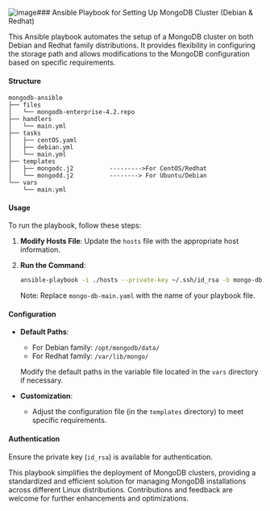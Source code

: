 ![image](https://github.com/bibek469/mongodb/assets/47882764/371e642c-3a10-4780-98e3-7c52d348dc3e)### Ansible Playbook for Setting Up MongoDB Cluster (Debian & Redhat)

This Ansible playbook automates the setup of a MongoDB cluster on both Debian and Redhat family distributions. It provides flexibility in configuring the storage path and allows modifications to the MongoDB configuration based on specific requirements.

#### Structure

```plaintext
mongodb-ansible
├── files
│   └── mongodb-enterprise-4.2.repo
├── handlers
│   └── main.yml
├── tasks
│   ├── centOS.yaml
│   ├── debian.yml
│   └── main.yml
├── templates
│   ├── mongodc.j2          --------->For CentOS/Redhat
│   └── mongodd.j2          --------> For Ubuntu/Debian
└── vars
    └── main.yml
```

#### Usage

To run the playbook, follow these steps:

1. **Modify Hosts File**: Update the `hosts` file with the appropriate host information.

2. **Run the Command**:

   ```bash
   ansible-playbook -i ./hosts --private-key ~/.ssh/id_rsa -b mongo-db-main.yaml
   ```

   Note: Replace `mongo-db-main.yaml` with the name of your playbook file.

#### Configuration

- **Default Paths**:
  - For Debian family: `/opt/mongodb/data/`
  - For Redhat family: `/var/lib/mongo/`
  
  Modify the default paths in the variable file located in the `vars` directory if necessary.

- **Customization**:
  - Adjust the configuration file (in the `templates` directory) to meet specific requirements.

#### Authentication

Ensure the private key (`id_rsa`) is available for authentication.

This playbook simplifies the deployment of MongoDB clusters, providing a standardized and efficient solution for managing MongoDB installations across different Linux distributions. Contributions and feedback are welcome for further enhancements and optimizations.

